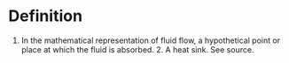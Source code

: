 # Definition

1.  In the mathematical representation of fluid flow, a hypothetical
    point or place at which the fluid is absorbed. 2. A heat sink. See
    source.
